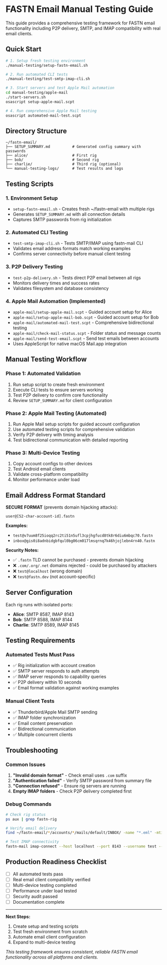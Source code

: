 # FASTN Email Manual Testing Guide

This guide provides a comprehensive testing framework for FASTN email functionality including P2P delivery, SMTP, and IMAP compatibility with real email clients.

## Quick Start

```bash
# 1. Setup fresh testing environment
./manual-testing/setup-fastn-email.sh

# 2. Run automated CLI tests  
./manual-testing/test-smtp-imap-cli.sh

# 3. Start servers and test Apple Mail automation
cd manual-testing/apple-mail
./start-servers.sh
osascript setup-apple-mail.scpt

# 4. Run comprehensive Apple Mail testing
osascript automated-mail-test.scpt
```

## Directory Structure

```
~/fastn-email/
├── SETUP_SUMMARY.md          # Generated config summary with passwords
├── alice/                    # First rig
├── bob/                      # Second rig  
├── charlie/                  # Third rig (optional)
└── manual-testing-logs/      # Test results and logs
```

## Testing Scripts

### 1. Environment Setup
- `setup-fastn-email.sh` - Creates fresh ~/fastn-email with multiple rigs
- Generates `SETUP_SUMMARY.md` with all connection details
- Captures SMTP passwords from rig initialization

### 2. Automated CLI Testing
- `test-smtp-imap-cli.sh` - Tests SMTP/IMAP using fastn-mail CLI
- Validates email address formats match working examples
- Confirms server connectivity before manual client testing

### 3. P2P Delivery Testing
- `test-p2p-delivery.sh` - Tests direct P2P email between all rigs
- Monitors delivery times and success rates
- Validates filesystem and database consistency

### 4. Apple Mail Automation (Implemented)
- `apple-mail/setup-apple-mail.scpt` - Guided account setup for Alice
- `apple-mail/setup-apple-mail-bob.scpt` - Guided account setup for Bob  
- `apple-mail/automated-mail-test.scpt` - Comprehensive bidirectional testing
- `apple-mail/check-mail-status.scpt` - Folder status and message counts
- `apple-mail/send-test-email.scpt` - Send test emails between accounts
- Uses AppleScript for native macOS Mail.app integration

## Manual Testing Workflow

### Phase 1: Automated Validation
1. Run setup script to create fresh environment
2. Execute CLI tests to ensure servers working
3. Test P2P delivery to confirm core functionality
4. Review `SETUP_SUMMARY.md` for client configuration

### Phase 2: Apple Mail Testing (Automated)
1. Run Apple Mail setup scripts for guided account configuration
2. Use automated testing scripts for comprehensive validation
3. Verify P2P delivery with timing analysis
4. Test bidirectional communication with detailed reporting

### Phase 3: Multi-Device Testing
1. Copy account configs to other devices
2. Test Android email clients
3. Validate cross-platform compatibility
4. Monitor performance under load

## Email Address Format Standard

**SECURE FORMAT** (prevents domain hijacking attacks):
```
user@[52-char-account-id].fastn
```

**Examples:**
- `test@v7uum8f25ioqq2rc2ti51n5ufl3cpjhgfucd8tk8r6diu6mbqc70.fastn`
- `inbox@gis0i8adnbidgbfqul0bg06cm017lmsqrnq7k46hjojlebn4rn40.fastn`

**Security Notes:**
- ✅ `.fastn` TLD cannot be purchased - prevents domain hijacking
- ❌ `.com/.org/.net` domains rejected - could be purchased by attackers
- ❌ `test@localhost` (wrong domain)
- ❌ `test@fastn.dev` (not account-specific)

## Server Configuration

Each rig runs with isolated ports:
- **Alice**: SMTP 8587, IMAP 8143
- **Bob**: SMTP 8588, IMAP 8144  
- **Charlie**: SMTP 8589, IMAP 8145

## Testing Requirements

### Automated Tests Must Pass
- ✅ Rig initialization with account creation
- ✅ SMTP server responds to auth attempts
- ✅ IMAP server responds to capability queries
- ✅ P2P delivery within 10 seconds
- ✅ Email format validation against working examples

### Manual Client Tests
- ✅ Thunderbird/Apple Mail SMTP sending
- ✅ IMAP folder synchronization  
- ✅ Email content preservation
- ✅ Bidirectional communication
- ✅ Multiple concurrent clients

## Troubleshooting

### Common Issues
1. **"Invalid domain format"** - Check email uses `.com` suffix
2. **"Authentication failed"** - Verify SMTP password from summary file
3. **"Connection refused"** - Ensure rig servers are running
4. **Empty IMAP folders** - Check P2P delivery completed first

### Debug Commands
```bash
# Check rig status
ps aux | grep fastn-rig

# Verify email delivery
find ~/fastn-email/*/accounts/*/mails/default/INBOX/ -name "*.eml" -mtime -1

# Test IMAP connectivity
fastn-mail imap-connect --host localhost --port 8143 --username test --password [FROM_SUMMARY]
```

## Production Readiness Checklist

- [ ] All automated tests pass
- [ ] Real email client compatibility verified
- [ ] Multi-device testing completed
- [ ] Performance under load tested
- [ ] Security audit passed
- [ ] Documentation complete

---

**Next Steps:**
1. Create setup and testing scripts
2. Test fresh environment from scratch
3. Automate email client configuration
4. Expand to multi-device testing

*This testing framework ensures consistent, reliable FASTN email functionality across all platforms and clients.*